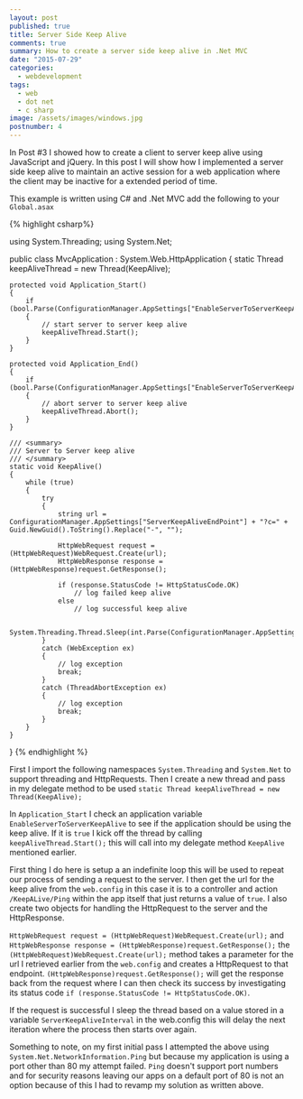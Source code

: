 ```yaml
---
layout: post
published: true
title: Server Side Keep Alive
comments: true
summary: How to create a server side keep alive in .Net MVC
date: "2015-07-29"
categories: 
  - webdevelopment
tags: 
  - web
  - dot net
  - c sharp
image: /assets/images/windows.jpg
postnumber: 4
---
```


In Post #3 I showed how to create a client to server keep alive using JavaScript and jQuery.
In this post I will show how I implemented a server side keep alive to maintain an active session for
a web application where the client may be inactive for a extended period of time.

This example is written using C# and .Net MVC add the following to your `Global.asax`

{% highlight csharp%}

using System.Threading;
using System.Net;

public class MvcApplication : System.Web.HttpApplication
{
    static Thread keepAliveThread = new Thread(KeepAlive);

    protected void Application_Start()
    {
        if (bool.Parse(ConfigurationManager.AppSettings["EnableServerToServerKeepAlive"]))
        {
            // start server to server keep alive
            keepAliveThread.Start();
        }
    }
    
    protected void Application_End()
    {
        if (bool.Parse(ConfigurationManager.AppSettings["EnableServerToServerKeepAlive"]))
        {
            // abort server to server keep alive
            keepAliveThread.Abort();
        }
    }
   
    /// <summary>
    /// Server to Server keep alive
    /// </summary>
    static void KeepAlive()
    {
        while (true)
        {
            try
            {
                string url = ConfigurationManager.AppSettings["ServerKeepAliveEndPoint"] + "?c=" + Guid.NewGuid().ToString().Replace("-", "");

                HttpWebRequest request = (HttpWebRequest)WebRequest.Create(url);
                HttpWebResponse response = (HttpWebResponse)request.GetResponse();

                if (response.StatusCode != HttpStatusCode.OK)
                    // log failed keep alive
                else
                    // log successful keep alive
                    
                    System.Threading.Thread.Sleep(int.Parse(ConfigurationManager.AppSettings["ServerKeepAliveInterval"]));
            }
            catch (WebException ex)
            {
                // log exception
                break;
            }
            catch (ThreadAbortException ex)
            {
                // log exception
                break;
            }
        }
    }
}
{% endhighlight %}

First I import the following namespaces `System.Threading` and `System.Net` to support threading and HttpRequests.
Then I create a new thread and pass in my delegate method to be used `static Thread keepAliveThread = new Thread(KeepAlive);`

In `Application_Start` I check an application variable `EnableServerToServerKeepAlive` to see if the application should
be using the keep alive. If it is `true` I kick off the thread by calling `keepAliveThread.Start();` this will call into 
my delegate method `KeepAlive` mentioned earlier.

First thing I do here is setup a an indefinite loop this will be used to repeat our process of sending a request to the server.
I then get the url for the keep alive from the `web.config` in this case it is to a controller and action `/KeepALive/Ping` within the app itself that 
just returns a value of `true`. I also create two objects for handling the HttpRequest to the server and 
the HttpResponse.

`HttpWebRequest request = (HttpWebRequest)WebRequest.Create(url);` and `HttpWebResponse response = (HttpWebResponse)request.GetResponse();`
the `(HttpWebRequest)WebRequest.Create(url);` method takes a parameter for the url I retrieved earlier from the `web.config` and creates a HttpRequest to that endpoint.
`(HttpWebResponse)request.GetResponse();` will get the response back from the request where I can then check its success by investigating
its status code `if (response.StatusCode != HttpStatusCode.OK)`.

If the request is successful I sleep the thread based on a value stored in a variable `ServerKeepAliveInterval` in the web.config
this will delay the next iteration where the process then starts over again.

Something to note, on my first initial pass I attempted the above using `System.Net.NetworkInformation.Ping` but because my application
is using a port other than 80 my attempt failed. `Ping` doesn't support port numbers and for security reasons leaving our apps on a default port of 80 is not an option
because of this I had to revamp my solution as written above.